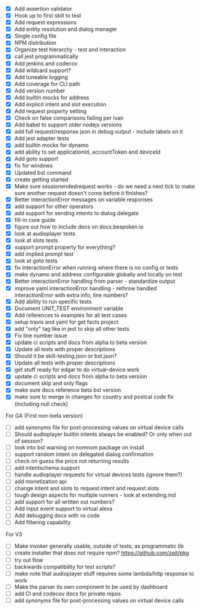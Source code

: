 - [X] Add assertion validator
- [X] Hook up to first skill to test
- [X] Add request expressions
- [X] Add entity resolution and dialog manager
- [X] Single config file
- [X] NPM distribution
- [X] Organize test hierarchy - test and interaction
- [X] call jest programmatically
- [X] Add jenkins and codecov
- [X] Add wildcard support?
- [X] Add tuneable logging
- [X] Add coverage for CLI path
- [X] Add version number
- [X] Add builtin mocks for address
- [X] Add explicit intent and slot execution
- [X] Add request property setting
- [X] Check on false comparisons failing per ivan
- [X] Add babel to support older nodejs versions
- [X] add full request/response json in debug output - include labels on it
- [X] Add jest adapter tests
- [X] add builtin mocks for dynamo
- [X] add ability to set applicationId, accountToken and deviceId
- [X] Add goto support
- [X] fix for windows
- [X] Updated bst command
- [X] create getting started
- [X] Make sure sessionendedrequest works - do we need a next tick to make sure another request doesn't come before it finishes?
- [x] Better interactionError messages on variable responses
- [x] add support for other operators
- [X] add support for sending intents to dialog delegate
- [X] fill-in core guide
- [X] figure out how to include docs on docs.bespoken.io
- [X] look at audioplayer tests
- [X] look at slots tests
- [X] support prompt property for everything?
- [X] add implied prompt test
- [X] look at goto tests
- [X] fix interactionError when running where there is no config or tests
- [X] make dynamo and address configurable globally and locally on test
- [X] Better interactionError handling from parser - standardize output
- [X] improve yaml interactionError handling - rethrow handled interactionError with extra info, line numbers?
- [X] Add ability to run specific tests
- [X] Document UNIT_TEST environment variable
- [X] Add references to examples for all test cases
- [X] setup travis and yaml for get facts project
- [X] add "only" tag like in jest to skip all other tests
- [X] Fix line number issue
- [X] update ci scripts and docs from alpha to beta version
- [X] Update all tests with proper descriptions
- [X] Should it be skill-testing.json or bst.json?
- [X] Update all tests with proper descriptions
- [X] get stuff ready for edgar to do virtual-device work
- [X] update ci scripts and docs from alpha to beta version
- [X] document skip and only flags
- [X] make sure docs reference beta bst version
- [X] make sure to merge in changes for country and postcal code fix (including null check)

For GA (First non-beta version)
- [ ] add synonyms file for post-processing values on virtual device calls
- [ ] Should audioplayer builtin intents always be enabled? Or only when out of session?
- [ ] look into bst warning on nomnom package on install
- [ ] support random intent on delegated dialog confirmation
- [ ] check on guess the price not returning results
- [ ] add intentschema support
- [ ] handle audioplayer requests for virtual devices tests (ignore them?)
- [ ] add monetization api
- [ ] change intent and slots to request.intent and request.slots
- [ ] tough design aspects for multiple runners - look at extending.md
- [ ] add support for all written out numbers?
- [ ] Add input event support to virtual alexa
- [ ] Add debugging docs with vs code
- [ ] Add filtering capability

For V3
- [ ] Make invoker generally usable, outside of tests, as programmatic lib
- [ ] create installer that does not require npm? https://github.com/zeit/pkg
- [ ] try out flow
- [ ] backwards compatibility for test scripts?
- [ ] make note that audioplayer stuff requires some lambda/http response to work
- [ ] Make the parser its own component to be used by dashboard
- [ ] add CI and codecov docs for private repos
- [ ] add synonyms file for post-processing values on virtual device calls
